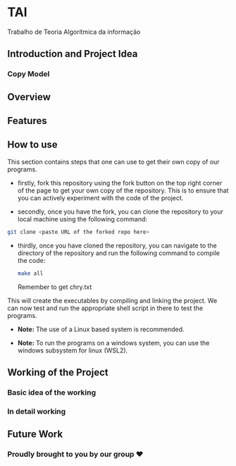 # TAI

Trabalho de Teoria Algorítmica da informação

## Introduction and Project Idea

### Copy Model

## Overview

## Features

## How to use

This section contains steps that one can use to get their own copy of our programs.

- firstly, fork this repository using the fork button on the top right corner of the page to get your own copy of the repository. This is to ensure that you can actively experiment with the code of the project.

- secondly, once you have the fork, you can clone the repository to your local machine using the following command:

```bash
git clone <paste URL of the forked repo here>
```

- thirdly, once you have cloned the repository, you can navigate to the directory of the repository and run the following command to compile the code:

    ```bash
    make all
    ```

    Remember to get chry.txt

This will create the executables by compiling and linking the project. We can now test and run the appropriate shell script in there to test the programs.

- **Note:** The use of a Linux based system is recommended.

- **Note:** To run the programs on a windows system, you can use the windows subsystem for linux (WSL2).

## Working of the Project

### Basic idea of the working

### In detail working

## Future Work

### Proudly brought to you by our group ❤️
